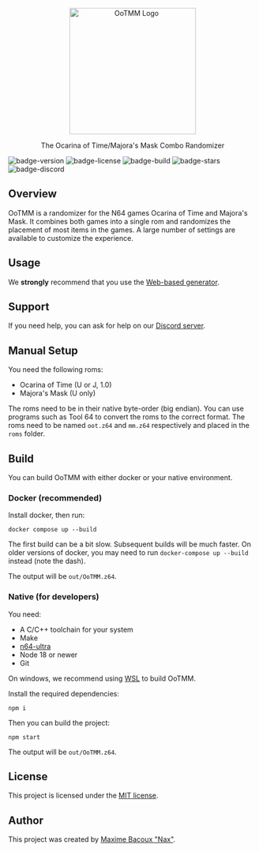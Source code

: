 <p align="center">
  <img alt="OoTMM Logo" with="256" height="256" src="https://raw.githubusercontent.com/OoTMM/OoTMM/master/packages/gui/app/assets/logo.png"/>
  <p align="center">The Ocarina of Time/Majora's Mask Combo Randomizer</p>
</p>

![badge-version](https://img.shields.io/github/v/tag/OoTMM/OoTMM?label=version&sort=semver)
![badge-license](https://img.shields.io/github/license/OoTMM/OoTMM)
![badge-build](https://img.shields.io/github/actions/workflow/status/OoTMM/OoTMM/ci.yml?branch=develop)
![badge-stars](https://img.shields.io/github/stars/OoTMM/OoTMM)
![badge-discord](https://discordapp.com/api/guilds/1004394204992118935/widget.png?style=shield)

## Overview

OoTMM is a randomizer for the N64 games Ocarina of Time and Majora's Mask.
It combines both games into a single rom and randomizes the placement of most items in the games.
A large number of settings are available to customize the experience.

## Usage

We **strongly** recommend that you use the [Web-based generator](https://ootmm.com).

## Support

If you need help, you can ask for help on our [Discord server](https://discord.gg/4QdtPBP6wf).

## Manual Setup

You need the following roms:

 * Ocarina of Time (U or J, 1.0)
 * Majora's Mask (U only)

The roms need to be in their native byte-order (big endian). You can use programs such as Tool 64 to convert the roms to the correct format.
The roms need to be named `oot.z64` and `mm.z64` respectively and placed in the `roms` folder.

## Build

You can build OoTMM with either docker or your native environment.

### Docker (recommended)

Install docker, then run:

    docker compose up --build

The first build can be a bit slow. Subsequent builds will be much faster.
On older versions of docker, you may need to run `docker-compose up --build` instead (note the dash).

The output will be `out/OoTMM.z64`.

### Native (for developers)

You need:

 * A C/C++ toolchain for your system
 * Make
 * [n64-ultra](https://github.com/glankk/n64)
 * Node 18 or newer
 * Git

On windows, we recommend using [WSL](https://docs.microsoft.com/en-us/windows/wsl/install-win10) to build OoTMM.

Install the required dependencies:

    npm i

Then you can build the project:

    npm start

The output will be `out/OoTMM.z64`.

## License

This project is licensed under the [MIT license](LICENSE).

## Author

This project was created by [Maxime Bacoux "Nax"](https://github.com/Nax).

